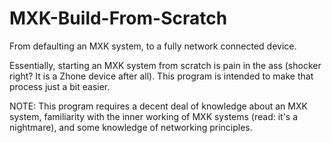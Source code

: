 # MXK-Build-From-Scratch
From defaulting an MXK system, to a fully network connected device.

Essentially, starting an MXK system from scratch is pain in the ass (shocker right? It is a Zhone device after all). This program is intended to make that process just a bit easier.

NOTE: This program requires a decent deal of knowledge about an MXK system, familiarity with the inner working of MXK systems (read: it's a nightmare), and some knowledge of networking principles.
